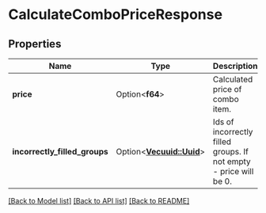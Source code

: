 # CalculateComboPriceResponse

## Properties

Name | Type | Description | Notes
------------ | ------------- | ------------- | -------------
**price** | Option<**f64**> | Calculated price of combo item. | [optional]
**incorrectly_filled_groups** | Option<[**Vec<uuid::Uuid>**](uuid::Uuid.md)> | Ids of incorrectly filled groups. If not empty - price will be 0. | [optional]

[[Back to Model list]](../README.md#documentation-for-models) [[Back to API list]](../README.md#documentation-for-api-endpoints) [[Back to README]](../README.md)



